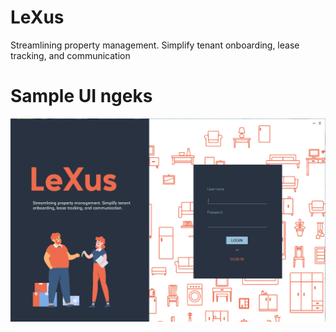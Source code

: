 # LeXus
Streamlining property management. Simplify tenant onboarding, lease tracking, and communication

# Sample UI ngeks

![Description or Alt text](images/loginPage.png)
